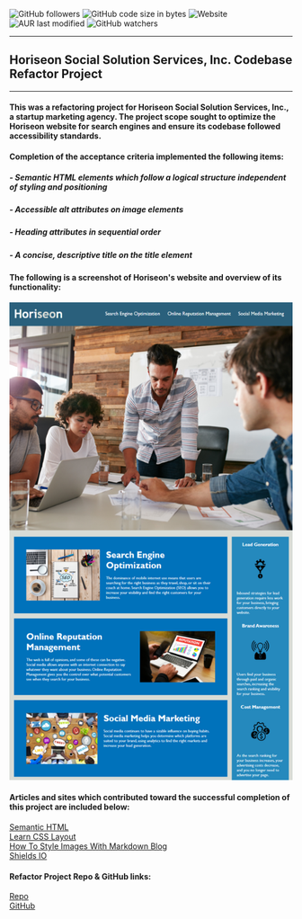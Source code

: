 ![GitHub followers](https://img.shields.io/github/followers/onomatopoetica?label=Follow&style=social)    ![GitHub code size in bytes](https://img.shields.io/github/languages/code-size/onomatopoetica/01-homework)    ![Website](https://img.shields.io/website?down_color=lightgrey&up_color=blue&up_message=online&url=https%3A%2F%2Fonomatopoetica.github.io%2F01-homework%2F)  ![AUR last modified](https://img.shields.io/aur/last-modified/google-chrome)  ![GitHub watchers](https://img.shields.io/github/watchers/onomatopoetica/01-homework?label=Watch&style=social)

---

## Horiseon Social Solution Services, Inc. Codebase Refactor Project 

---

#### This was a refactoring project for Horiseon Social Solution Services, Inc., a startup marketing agency. The project scope sought to optimize the Horiseon website for search engines and ensure its codebase followed accessibility standards. 

#### Completion of the acceptance criteria implemented the following items:
#####   - Semantic HTML elements which follow a logical structure independent of styling and positioning
#####   - Accessible alt attributes on image elements
#####   - Heading attributes in sequential order
#####   - A concise, descriptive title on the title element

#### The following is a screenshot of Horiseon's website and overview of its functionality:

<img src="assets/images/screenshot-b.png" alt="Horiseon website image"
	title="screenshot" width="auto" height="850" />
  
#### Articles and sites which contributed toward the successful completion of this project are included below:

[Semantic HTML](https://www.pluralsight.com/guides/semantic-html)  <br>
[Learn CSS Layout](https://learnlayout.com/no-layout.html) <br>
[How To Style Images With Markdown Blog](https://www.xaprb.com/blog/how-to-style-images-with-markdown/) <br>
[Shields IO](https://shields.io/) <br>

#### Refactor Project Repo & GitHub links: <br>
[Repo](https://onomatopoetica.github.io/01-code-refactor/) <br>
[GitHub](https://github.com/onomatopoetica/01-code-refactor)
